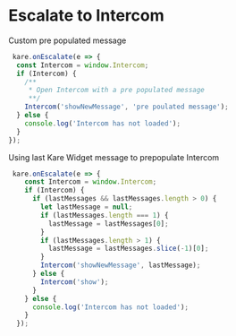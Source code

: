 # Escalate to Intercom
Custom pre populated message
```javascript
 kare.onEscalate(e => {
  const Intercom = window.Intercom;
  if (Intercom) {
    /**
     * Open Intercom with a pre populated message
     **/
    Intercom('showNewMessage', 'pre poulated message');
  } else {
    console.log('Intercom has not loaded');
  }
});
```

Using last Kare Widget message to prepopulate Intercom
```javascript
 kare.onEscalate(e => {
    const Intercom = window.Intercom;
    if (Intercom) {
      if (lastMessages && lastMessages.length > 0) {
        let lastMessage = null;
        if (lastMessages.length === 1) {
          lastMessage = lastMessages[0];
        }
        if (lastMessages.length > 1) {
          lastMessage = lastMessages.slice(-1)[0];
        }
        Intercom('showNewMessage', lastMessage);
      } else {
        Intercom('show');
      }
    } else {
      console.log('Intercom has not loaded');
    }
  });
  
```
